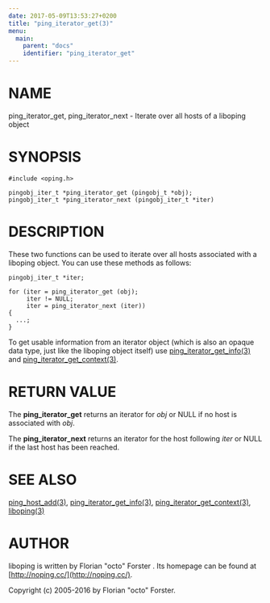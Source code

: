 ```yaml
---
date: 2017-05-09T13:53:27+0200
title: "ping_iterator_get(3)"
menu:
  main:
    parent: "docs"
    identifier: "ping_iterator_get"
---
```

# NAME

ping\_iterator\_get, ping\_iterator\_next - Iterate over all hosts of a liboping object

# SYNOPSIS

    #include <oping.h>

    pingobj_iter_t *ping_iterator_get (pingobj_t *obj);
    pingobj_iter_t *ping_iterator_next (pingobj_iter_t *iter)

# DESCRIPTION

These two functions can be used to iterate over all hosts associated with a
liboping object. You can use these methods as follows:

    pingobj_iter_t *iter;

    for (iter = ping_iterator_get (obj);
         iter != NULL;
         iter = ping_iterator_next (iter))
    {
      ...;
    }

To get usable information from an iterator object (which is also an opaque data
type, just like the liboping object itself) use [ping\_iterator\_get\_info(3)](http://man.he.net/man3/ping\_iterator\_get\_info) and
[ping\_iterator\_get\_context(3)](http://man.he.net/man3/ping\_iterator\_get\_context).

# RETURN VALUE

The __ping\_iterator\_get__ returns an iterator for _obj_ or NULL if no host is
associated with _obj_.

The __ping\_iterator\_next__ returns an iterator for the host following _iter_ or
NULL if the last host has been reached.

# SEE ALSO

[ping\_host\_add(3)](http://man.he.net/man3/ping\_host\_add),
[ping\_iterator\_get\_info(3)](http://man.he.net/man3/ping\_iterator\_get\_info),
[ping\_iterator\_get\_context(3)](http://man.he.net/man3/ping\_iterator\_get\_context),
[liboping(3)](http://man.he.net/man3/liboping)

# AUTHOR

liboping is written by Florian "octo" Forster <ff at octo.it>.
Its homepage can be found at [http://noping.cc/](http://noping.cc/).

Copyright (c) 2005-2016 by Florian "octo" Forster.
